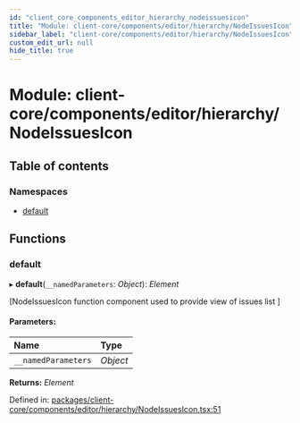 ```yaml
---
id: "client_core_components_editor_hierarchy_nodeissuesicon"
title: "Module: client-core/components/editor/hierarchy/NodeIssuesIcon"
sidebar_label: "client-core/components/editor/hierarchy/NodeIssuesIcon"
custom_edit_url: null
hide_title: true
---
```


# Module: client-core/components/editor/hierarchy/NodeIssuesIcon

## Table of contents

### Namespaces

- [default](client_core_components_editor_hierarchy_nodeissuesicon.default.md)

## Functions

### default

▸ **default**(`__namedParameters`: *Object*): *Element*

[NodeIssuesIcon function component used to provide view of issues list ]

#### Parameters:

Name | Type |
:------ | :------ |
`__namedParameters` | *Object* |

**Returns:** *Element*

Defined in: [packages/client-core/components/editor/hierarchy/NodeIssuesIcon.tsx:51](https://github.com/xr3ngine/xr3ngine/blob/5a0f83ed8/packages/client-core/components/editor/hierarchy/NodeIssuesIcon.tsx#L51)
